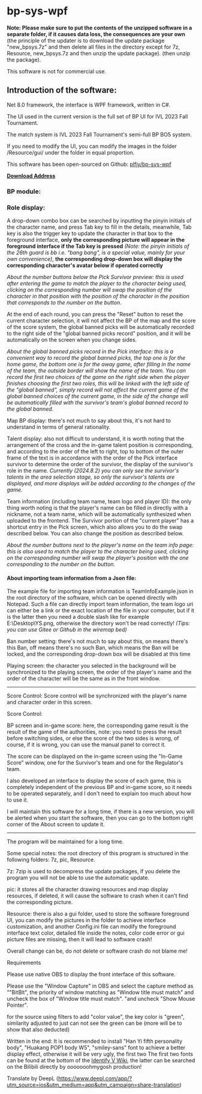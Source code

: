 # bp-sys-wpf
 **Note: Please make sure to put the contents of the unzipped software in a separate folder, if it causes data loss, the consequences are your own** (the principle of the updater is to download the update package "new_bpsys.7z" and then delete all files in the directory except for 7z, Resource, new_bpsys.7z and then unzip the update package). (then unzip the package).

 This software is not for commercial use.

 ## Introduction of the software:
 Net 8.0 framework, the interface is WPF framework, written in C#.

 The UI used in the current version is the full set of BP UI for IVL 2023 Fall Tournament.

 The match system is IVL 2023 Fall Tournament's semi-full BP BO5 system.

 If you need to modify the UI, you can modify the images in the folder /Resource/gui/ under the folder in equal proportion.

 This software has been open-sourced on Github: [plfjy/bp-sys-wpf](https://github.com/PLFJY/bp-sys-wpf)

 **[Download Address](https://plfjy.lanzouq.com/icsEH255s13a)**

 ### BP module:

 ### Role display:
 A drop-down combo box can be searched by inputting the pinyin initials of the character name, and press Tab key to fill in the details, meanwhile, Tab key is also the trigger key to update the character in that box to the foreground interface, **only the corresponding picture will appear in the foreground interface if the Tab key is pressed** *(Note: the pinyin initials of the 26th guard is bb i.e. "bang bang", is a special value, mainly for your own convenience)*, **the corresponding drop-down box will display the corresponding character's avatar below if operated correctly**

 *About the number buttons below the Pick Survivor preview: this is used after entering the game to match the player to the character being used, clicking on the corresponding number will swap the position of the character in that position with the position of the character in the position that corresponds to the number on the button*.

 At the end of each round, you can press the "Reset" button to reset the current character selection, it will not affect the BP of the map and the score of the score system, the global banned picks will be automatically recorded to the right side of the "global banned picks record" position, and it will be automatically on the screen when you change sides.

 *About the global banned picks record in the Pick interface: this is a convenient way to record the global banned picks, the top one is for the home game, the bottom one is for the away game, after filling in the name of the team, the outside border will show the name of the team. You can record the first two choices of the game on the right side when the player finishes choosing the first two roles, this will be linked with the left side of the "global banned", simply record will not affect the current game of the global banned choices of the current game, in the side of the change will be automatically filled with the survivor's team's global banned record to the global banned*.

 Map BP display: there's not much to say about this, it's not hard to understand in terms of general rationality.

 Talent display: also not difficult to understand, it is worth noting that the arrangement of the cross and the in-game talent position is corresponding, and according to the order of the left to right, top to bottom of the outer frame of the text is in accordance with the order of the Pick interface survivor to determine the order of the survivor, the display of the survivor's role in the name.
 *Currently (2024.8.2) you can only see the survivor's talents in the area selection stage, so only the survivor's talents are displayed, and more displays will be added according to the changes of the game.*

 Team information (including team name, team logo and player ID): the only thing worth noting is that the player's name can be filled in directly with a nickname, not a team name, which will be automatically synthesized when uploaded to the frontend. The Survivor portion of the "current player" has a shortcut entry in the Pick screen, which also allows you to do the swap described below. You can also change the position as described below.

 *About the number buttons next to the player's name on the team info page: this is also used to match the player to the character being used, clicking on the corresponding number will swap the player's position with the one corresponding to the number on the button.*

 #### About importing team information from a Json file:
 The example file for importing team information is TeamInfoExample.json in the root directory of the software, which can be opened directly with Notepad.
 Such a file can directly import team information, the team logo uri can either be a link or the exact location of the file in your computer, but if it is the latter then you need a double slash like for example E:\\Desktop\\YS.png, otherwise the directory won't be read correctly!
 *(Tips: you can use Gitee or Github in the wiremap bed)*

 Ban number setting: there's not much to say about this, on means there's this Ban, off means there's no such Ban, which means the Ban will be locked, and the corresponding drop-down box will be disabled at this time

 Playing screen: the character you selected in the background will be synchronized to the playing screen, the order of the player's name and the order of the character will be the same as in the front window.


 ---

Score Control: Score control will be synchronized with the player's name and character order in this screen.


 Score Control:

 BP screen and in-game score: here, the corresponding game result is the result of the game of the authorities, note: you need to press the result before switching sides, or else the score of the two sides is wrong, of course, if it is wrong, you can use the manual panel to correct it.

 The score can be displayed on the in-game screen using the "In-Game Score" window, one for the Survivor's team and one for the Regulator's team.

 I also developed an interface to display the score of each game, this is completely independent of the previous BP and in-game score, so it needs to be operated separately, and I don't need to explain too much about how to use it.

 I will maintain this software for a long time, if there is a new version, you will be alerted when you start the software, then you can go to the bottom right corner of the About screen to update it.

 ---

The program will be maintained for a long time.

 Some special notes: the root directory of this program is structured in the following folders: 7z, pic, Resource.

 7z: 7zip is used to decompress the update packages, if you delete the program you will not be able to use the automatic update.

 pic: it stores all the character drawing resources and map display resources, if deleted, it will cause the software to crash when it can't find the corresponding picture.

 Resource: there is also a gui folder, used to store the software foreground UI, you can modify the pictures in the folder to achieve interface customization, and another Config.ini file can modify the foreground interface text color, detailed file inside the notes, color code error or gui picture files are missing, then it will lead to software crash!

 Overall change can be, do not delete or software crash do not blame me!





 Requirements

 Please use native OBS to display the front interface of this software.

 Please use the "Window Capture" in OBS and select the capture method as ""BitBlt", the priority of window matching as "Window title must match" and uncheck the box of "Window title must match". "and uncheck "Show Mouse Pointer".

 for the source using filters to add "color value", the key color is "green", similarity adjusted to just can not see the green can be (more will be to show that also deducted)

 Written in the end: It is recommended to install "Han Yi fifth personality body", "Huakang POP1 body W5", "smiley-sans" font to achieve a better display effect, otherwise it will be very ugly, the first two The first two fonts can be found at the bottom of the [Identify V Wiki](https://wiki.biligame.com/dwrg/字体), the latter can be searched on the Bilibili directly by ooooooohmygosh production!


Translate by DeepL (https://www.deepl.com/app/?utm_source=ios&utm_medium=app&utm_campaign=share-translation)